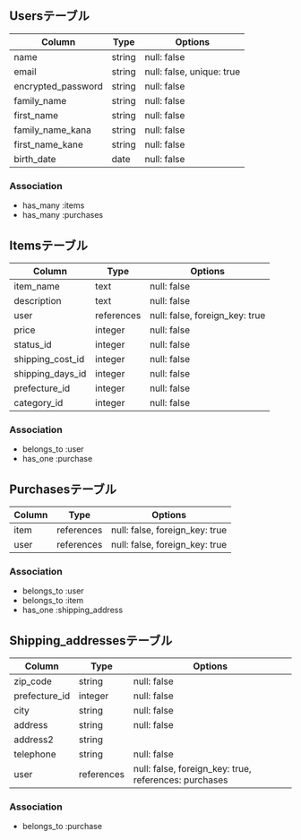 ## Usersテーブル

|  Column             |   Type   |   Options                 |
|---------------------|----------|---------------------------|
| name                | string   | null: false               |
| email               | string   | null: false, unique: true |
| encrypted_password  | string   | null: false               |
| family_name	        | string	 | null: false               |
| first_name          |	string	 | null: false               |
| family_name_kana    |	string   | null: false               |
| first_name_kane     |	string   | null: false               |
| birth_date          | date     | null: false               |


### Association
- has_many :items
- has_many :purchases


## Itemsテーブル

|  Column          |       Type   |   Options                      |
|------------------|--------------|--------------------------------|
| item_name        | text         | null: false                    |
| description      | text         | null: false                    |
| user             | references   | null: false, foreign_key: true |
| price            | integer      | null: false                    |
| status_id	       | integer      | null: false                    |
| shipping_cost_id | integer      | null: false                    |
| shipping_days_id | integer      | null: false                    |
| prefecture_id    | integer      | null: false                    |
| category_id      | integer      | null: false                    |

### Association
- belongs_to :user
- has_one :purchase


## Purchasesテーブル

|  Column   |       Type   |   Options                      |
|-----------|--------------|--------------------------------|
| item      | references   | null: false, foreign_key: true |
| user      | references   | null: false, foreign_key: true |

### Association
- belongs_to :user
- belongs_to :item
- has_one :shipping_address


## 	Shipping_addressesテーブル

|  Column      |       Type   |   Options                                             |
|--------------|--------------|-------------------------------------------------------|
| zip_code     | string       | null: false                                           |
| prefecture_id| integer      | null: false                                           |
| city         | string       | null: false                                           |
| address      | string       | null: false                                           |
| address2     | string       |                                                       |
| telephone    | string       | null: false                                           |
| user         | references   | null: false, foreign_key: true, references: purchases |

### Association
- belongs_to :purchase